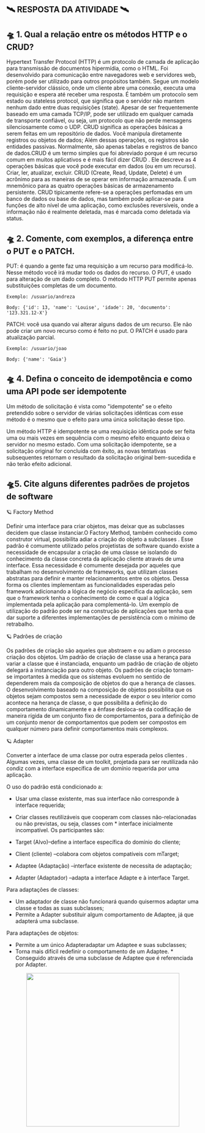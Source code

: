 ## 🛰️ RESPOSTA DA ATIVIDADE 🛰️ 
 
 ## 🛸 1. Qual a relação entre os métodos HTTP e o CRUD?


Hypertext Transfer Protocol (HTTP) é um protocolo de camada de aplicação para transmissão de documentos hipermídia, como o HTML. Foi desenvolvido para comunicação entre navegadores web e servidores web, porém pode ser utilizado para outros propósitos também. Segue um modelo cliente-servidor clássico, onde um cliente abre uma conexão, executa uma requisição e espera até receber uma resposta. É também um protocolo sem estado ou stateless protocol, que significa que o servidor não mantem nenhum dado entre duas requisições (state). Apesar de ser frequentemente baseado em uma camada TCP/IP, pode ser utilizado em qualquer camada de transporte confiável, ou seja, um protocolo que não perde mensagens silenciosamente como o UDP. CRUD significa as operações básicas a serem feitas em um repositório de dados. Você manipula diretamente registros ou objetos de dados; Além dessas operações, os registros são entidades passivas. Normalmente, são apenas tabelas e registros de banco de dados.CRUD é um termo simples que foi abreviado porque é um recurso comum em muitos aplicativos e é mais fácil dizer CRUD . Ele descreve as 4 operações básicas que você pode executar em dados (ou em um recurso). Criar, ler, atualizar, excluir. CRUD (Create, Read, Update, Delete) é um acrônimo para as maneiras de se operar em informação armazenada. É um mnemônico para as quatro operações básicas de armazenamento persistente. CRUD tipicamente refere-se a operações perfomadas em um banco de dados ou base de dados, mas também pode aplicar-se para funções de alto nível de uma aplicação, como exclusões reversíveis, onde a informação não é realmente deletada, mas é marcada como deletada via status.

## 🛸 2. Comente, com exemplos, a diferença entre o PUT e o PATCH.

PUT: é quando a gente faz uma requisição a um recurso para modificá-lo. Nesse método você irá mudar todo os dados do recurso. O PUT, é usado para alteração de um dado completo. O método HTTP PUT permite apenas substituições completas de um documento.

    Exemplo: /usuario/andreza

    Body: {'id': 13, 'name': 'Louise', 'idade': 20, 'documento': '123.321.12-X'}

PATCH: você usa quando vai alterar alguns dados de um recurso. Ele não pode criar um novo recurso como é feito no put.
O PATCH é usado para atualização parcial.

    Exemplo: /usuario/joao

    Body: {'name': 'Gaia'}

## 🛸 4. Defina o conceito de idempotência e como uma API pode ser idempotente

Um método de solicitação é vista como  "idempotente" se o efeito pretendido sobre o servidor de várias solicitações idênticas com esse método é o mesmo que o efeito para uma única solicitação desse tipo.

Um método HTTP é idempotente se uma requisição idêntica pode ser feita uma ou mais vezes em sequência com o mesmo efeito enquanto deixa o servidor no mesmo estado. Com uma solicitação idempotente, se a solicitação original for concluída com êxito, as novas tentativas subsequentes retornam o resultado da solicitação original bem-sucedida e não terão efeito adicional.


## 🛸5. Cite alguns diferentes padrões de projetos de software


🪐 Factory Method

Definir uma interface para criar objetos, mas deixar que as subclasses decidem que classe instanciar.O Factory Method, também conhecido como construtor virtual, possibilita adiar a criação do objeto a subclasses . Esse padrão é comumente utilizado pelos projetistas de software quando existe a necessidade de encapsular a criação de uma classe se isolando do conhecimento da classe concreta da aplicação cliente através de uma interface. Essa necessidade é comumente desejada por aqueles que trabalham no desenvolvimento de frameworks, que utilizam classes abstratas para definir e manter relacionamentos entre os objetos. Dessa forma os clientes implementam as funcionalidades esperadas pelo framework adicionando a lógica de negócio específica da aplicação, sem que o framework tenha o conhecimento de como e qual a lógica implementada pela aplicação para complementá-lo. Um exemplo de utilização do padrão pode ser na construção de aplicações que tenha que dar suporte a diferentes implementações de persistência com o mínimo de retrabalho.


🪐 Padrões de criação

Os padrões de criação são aqueles que abstraem e ou adiam o processo criação dos objetos. Um padrão de criação de classe usa a herança para variar a classe que é instanciada, enquanto um padrão de criação de objeto delegará a instanciação para outro objeto. Os padrões de criação tornam-se importantes à medida que os sistemas evoluem no sentido de dependerem mais da composição de objetos do que a herança de classes. O desenvolvimento baseado na composição de objetos possibilita que os objetos sejam compostos sem a necessidade de expor o seu interior como acontece na herança de classe, o que possibilita a definição do comportamento dinamicamente e a ênfase desloca-se da codificação de maneira rígida de um conjunto fixo de comportamentos, para a definição de um conjunto menor de comportamentos que podem ser compostos em qualquer número para definir comportamentos mais complexos.


🪐 Adapter

Converter a interface de uma classe por outra esperada pelos clientes . Algumas vezes, uma classe de um toolkit, projetada para ser reutilizada não condiz com a interface específica de um domínio requerida por uma aplicação.

O uso do padrão está condicionado a:

* Usar uma classe existente, mas sua interface não corresponde à interface requerida;
* Criar classes reutilizáveis que cooperam com classes não-relacionadas ou não previstas, ou seja, classes com * interface inicialmente incompatível.
Os participantes são:

* Target (Alvo)–define a interface específica do domínio do cliente;
* Client (cliente) –colabora com objetos compatíveis com mTarget;
* Adaptee (Adaptação) –interface existente de necessita de adaptação;
* Adapter (Adaptador) –adapta a interface Adapte e à interface Target.


Para adaptações de classes:

* Um adaptador de classe não funcionará quando quisermos adaptar uma classe e todas as suas subclasses;
* Permite a Adapter substituir algum comportamento de Adaptee, já que adapterá uma subclasse.

Para adaptações de objetos:

* Permite a um único Adapteradaptar um Adaptee e suas subclasses;
* Torna mais difícil redefinir o comportamento de um Adaptee. * Conseguido através de uma subclasse de Adaptee que é referenciada por Adapter.



<div align="center">
<img src="https://i.pinimg.com/originals/0f/d8/1b/0fd81b090c7ec042011af6b798dbd91f.gif" width="400px" />
</div>